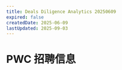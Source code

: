 ```yaml
---
title: Deals Diligence Analytics 20250609
expired: false
createdDate: 2025-06-09
lastUpdated: 2025-09-03
---
```


# PWC 招聘信息

<JobPostingTable job-posting-json-path="pwc/data/deals-diligence-analytics-20250609.json" />

